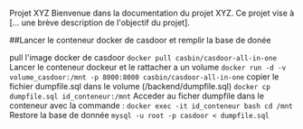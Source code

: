 Projet XYZ
Bienvenue dans la documentation du projet XYZ. Ce projet vise à [... une brève description de l'objectif du projet].

##Lancer le conteneur docker de casdoor et remplir la base de donée

pull l'image docker de casdoor
`docker pull casbin/casdoor-all-in-one`
Lancer le conteneur dockeur et le rattacher a un volume
`docker run -d -v volume_casdoor:/mnt -p 8000:8000 casbin/casdoor-all-in-one`
copier le fichier dumpfile.sql dans le volume (/backend/dumpfile.sql)
`docker cp dumpfile.sql id_conteneur:/mnt`
Acceder au ficher dumpfile dans le conteneur avec la commande :
`docker exec -it id_conteneur bash
cd /mnt`
Restore la base de donnée
`mysql -u root -p casdoor < dumpfile.sql`
